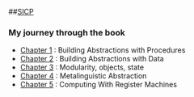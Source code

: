 ##[SICP](http://mitpress.mit.edu/sicp/full-text/book/book.html)

### My journey through the book

+ [Chapter 1][1] : Building Abstractions with Procedures
+ [Chapter 2][2] : Building Abstractions with Data
+ [Chapter 3][3] : Modularity, objects, state
+ [Chapter 4][4] : Metalinguistic Abstraction
+ [Chapter 5][5] : Computing With Register Machines

[1]: chapter_1/README.md
[2]: chapter_2/README.md
[3]: chapter_3/README.md
[4]: chapter_4/README.md
[5]: chapter_5/README.md